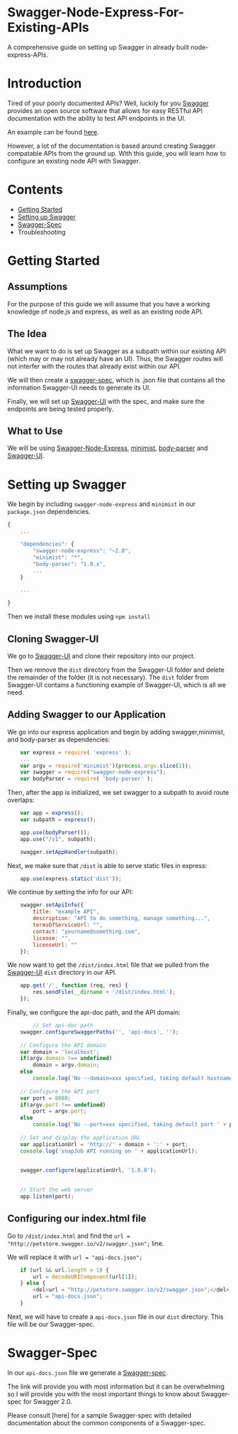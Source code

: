 # Swagger-Node-Express-For-Existing-APIs
A comprehensive guide on setting up Swagger in already built node-express-APIs.

# Introduction

Tired of your poorly documented APIs? Well, luckily for you [Swagger](http://swagger.io/) provides an open source software that allows for easy RESTful API documentation with the ability to test API endpoints in the UI. 

An example can be found [here](http://petstore.swagger.io/).

However, a lot of the documentation is based around creating Swagger compatable APIs from the ground up. 
With this guide, you will learn how to configure an existing node API with Swagger.

# Contents

* [Getting Started](https://github.com/shawngong/Swagger-Node-Express-For-Existing-APIs#getting-started)
* [Setting up Swagger](https://github.com/shawngong/Swagger-Node-Express-For-Existing-APIs#setting-up-swagger)
* [Swagger-Spec](https://github.com/shawngong/Swagger-Node-Express-For-Existing-APIs#swagger-spec) 
* Troubleshooting

# Getting Started

## Assumptions

For the purpose of this guide we will assume that you have a working knowledge of node.js and express, as
well as an existing node API. 

## The Idea

What we want to do is set up Swagger as a subpath within our existing API (which may or may not already have 
an UI). Thus, the Swagger routes will not interfer with the routes that already exist within our API. 

We will then create a [swagger-spec](https://github.com/swagger-api/swagger-spec), which is .json file that contains
all the information Swagger-UI needs to generate its UI. 

Finally, we will set up [Swagger-UI](https://github.com/swagger-api/swagger-ui) with the spec, and make sure the endpoints are being tested properly. 

## What to Use

We will be using [Swagger-Node-Express](https://github.com/swagger-api/swagger-node-express), [minimist](https://www.npmjs.com/package/minimist), [body-parser](https://www.npmjs.com/package/body-parser) and [Swagger-UI](https://github.com/swagger-api/swagger-ui). 

# Setting up Swagger

We begin by including `swagger-node-express` and `minimist` in our `package.json` dependencies.

```javascript
{
	...

	"dependencies": {
		"swagger-node-express": "~2.0",
    	"minimist": "*",
    	"body-parser": "1.9.x",
    	...
	}

	...

}
```

Then we install these modules using `npm install`

## Cloning Swagger-UI

We go to [Swagger-UI](https://github.com/swagger-api/swagger-ui) and clone their repository into our project.

Then we remove the `dist` directory from the Swagger-UI folder and delete the remainder of the folder (it is not necessary). The `dist` folder from Swagger-UI contains a functioning example of Swagger-UI, which is all we need. 

## Adding Swagger to our Application

We go into our express application and begin by adding swagger,minimist, and body-parser as dependencies: 

```javascript
	var express = require( 'express' );
	...
	var argv = require('minimist')(process.argv.slice(2));
	var swagger = require("swagger-node-express");
	var bodyParser = require( 'body-parser' );
```
Then, after the app is initialized, we set swagger to a subpath to avoid route overlaps: 

```javascript
	var app = express();
	var subpath = express();

	app.use(bodyParser());
	app.use("/v1", subpath);

	swagger.setAppHandler(subpath);
```
Next, we make sure that `/dist` is able to serve static files in express: 

```javascript
	app.use(express.static('dist'));
```
We continue by setting the info for our API:

```javascript
	swagger.setApiInfo({
	    title: "example API",
	    description: "API to do something, manage something...",
	    termsOfServiceUrl: "",
	    contact: "yourname@something.com",
	    license: "",
	    licenseUrl: ""
	});
```
We now want to get the `/dist/index.html` file that we pulled from the [Swagger-UI](https://github.com/swagger-api/swagger-ui) `dist` directory in our API. 

```javascript
	app.get('/', function (req, res) {
	    res.sendFile(__dirname + '/dist/index.html');
	});
```
Finally, we configure the api-doc path, and the API domain:

```javascript
		// Set api-doc path
	swagger.configureSwaggerPaths('', 'api-docs', '');
	 
	// Configure the API domain
	var domain = 'localhost';
	if(argv.domain !== undefined)
	    domain = argv.domain;
	else
	    console.log('No --domain=xxx specified, taking default hostname "localhost".')
	 
	// Configure the API port
	var port = 8080;
	if(argv.port !== undefined)
	    port = argv.port;
	else
	    console.log('No --port=xxx specified, taking default port ' + port + '.')
	 
	// Set and display the application URL
	var applicationUrl = 'http://' + domain + ':' + port;
	console.log('snapJob API running on ' + applicationUrl);
	 

	swagger.configure(applicationUrl, '1.0.0');

	 
	// Start the web server
	app.listen(port);
```
## Configuring our index.html file

Go to `/dist/index.html` and find the `url = "http://petstore.swagger.io/v2/swagger.json";` line. 

We will replace it with `url = "api-docs.json";`

```javascript
	if (url && url.length > 1) {
        url = decodeURIComponent(url[1]);
    } else {
    	<del>url = "http://petstore.swagger.io/v2/swagger.json";</del>
        url = "api-docs.json";
    }
```

Next, we will have to create a `api-docs.json` file in our `dist` directory. This file will be our Swagger-spec.

# Swagger-Spec

In our `api-docs.json` file we generate a [Swagger-spec](https://github.com/swagger-api/swagger-spec). 

The link will provide you with most information but it can be overwhelming so I will provide you with the most
important things to know about Swagger-spec for Swagger 2.0.

Please consult [here] for a sample Swagger-spec with detailed documentation about the common components of a Swagger-spec. 

## 
